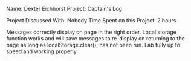 Name: Dexter Eichhorst
Project: Captain's Log

Project Discussed With: Nobody
Time Spent on this Project: 2 hours

Messages correctly display on page in the right order. Local storage function works and will save messages to re-display on returning to the page as long as localStorage.clear(); has not been run. Lab fully up to speed and working properly.
